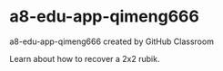 # a8-edu-app-qimeng666
a8-edu-app-qimeng666 created by GitHub Classroom

Learn about how to recover a 2x2 rubik.
